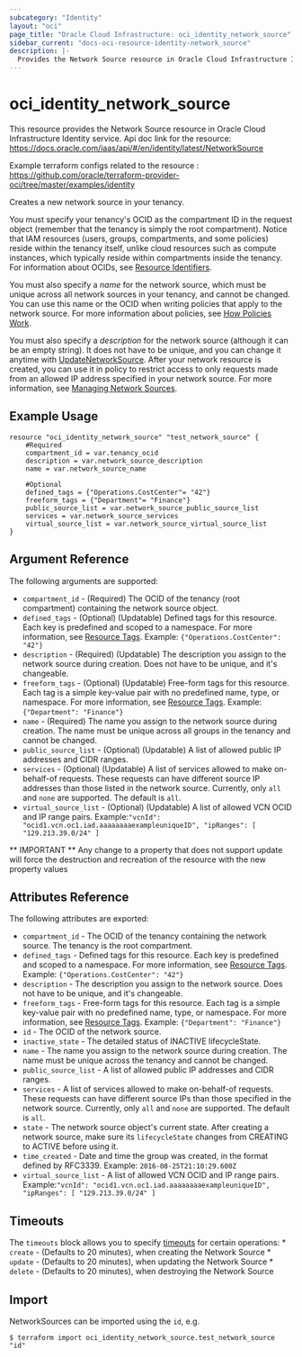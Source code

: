 ```yaml
---
subcategory: "Identity"
layout: "oci"
page_title: "Oracle Cloud Infrastructure: oci_identity_network_source"
sidebar_current: "docs-oci-resource-identity-network_source"
description: |-
  Provides the Network Source resource in Oracle Cloud Infrastructure Identity service
---
```


# oci_identity_network_source
This resource provides the Network Source resource in Oracle Cloud Infrastructure Identity service.
Api doc link for the resource: https://docs.oracle.com/iaas/api/#/en/identity/latest/NetworkSource

Example terraform configs related to the resource : https://github.com/oracle/terraform-provider-oci/tree/master/examples/identity

Creates a new network source in your tenancy.

You must specify your tenancy's OCID as the compartment ID in the request object (remember that the tenancy
is simply the root compartment). Notice that IAM resources (users, groups, compartments, and some policies)
reside within the tenancy itself, unlike cloud resources such as compute instances, which typically
reside within compartments inside the tenancy. For information about OCIDs, see
[Resource Identifiers](https://docs.cloud.oracle.com/iaas/Content/General/Concepts/identifiers.htm).

You must also specify a *name* for the network source, which must be unique across all network sources in your
tenancy, and cannot be changed.
You can use this name or the OCID when writing policies that apply to the network source. For more information
about policies, see [How Policies Work](https://docs.cloud.oracle.com/iaas/Content/Identity/Concepts/policies.htm).

You must also specify a *description* for the network source (although it can be an empty string). It does not
have to be unique, and you can change it anytime with [UpdateNetworkSource](https://docs.cloud.oracle.com/iaas/api/#/en/identity/20160918/NetworkSource/UpdateNetworkSource).
After your network resource is created, you can use it in policy to restrict access to only requests made from an allowed
IP address specified in your network source. For more information, see [Managing Network Sources](https://docs.cloud.oracle.com/iaas/Content/Identity/Tasks/managingnetworksources.htm).


## Example Usage

```hcl
resource "oci_identity_network_source" "test_network_source" {
	#Required
	compartment_id = var.tenancy_ocid
	description = var.network_source_description
	name = var.network_source_name

	#Optional
	defined_tags = {"Operations.CostCenter"= "42"}
	freeform_tags = {"Department"= "Finance"}
	public_source_list = var.network_source_public_source_list
	services = var.network_source_services
	virtual_source_list = var.network_source_virtual_source_list
}
```

## Argument Reference

The following arguments are supported:

* `compartment_id` - (Required) The OCID of the tenancy (root compartment) containing the network source object.
* `defined_tags` - (Optional) (Updatable) Defined tags for this resource. Each key is predefined and scoped to a namespace. For more information, see [Resource Tags](https://docs.cloud.oracle.com/iaas/Content/General/Concepts/resourcetags.htm). Example: `{"Operations.CostCenter": "42"}` 
* `description` - (Required) (Updatable) The description you assign to the network source during creation. Does not have to be unique, and it's changeable.
* `freeform_tags` - (Optional) (Updatable) Free-form tags for this resource. Each tag is a simple key-value pair with no predefined name, type, or namespace. For more information, see [Resource Tags](https://docs.cloud.oracle.com/iaas/Content/General/Concepts/resourcetags.htm). Example: `{"Department": "Finance"}` 
* `name` - (Required) The name you assign to the network source during creation. The name must be unique across all groups in the tenancy and cannot be changed. 
* `public_source_list` - (Optional) (Updatable) A list of allowed public IP addresses and CIDR ranges. 
* `services` - (Optional) (Updatable) A list of services allowed to make on-behalf-of requests. These requests can have different source IP addresses than those listed in the network source. Currently, only `all` and `none` are supported. The default is `all`. 
* `virtual_source_list` - (Optional) (Updatable) A list of allowed VCN OCID and IP range pairs. Example:`"vcnId": "ocid1.vcn.oc1.iad.aaaaaaaaexampleuniqueID", "ipRanges": [ "129.213.39.0/24" ]` 


** IMPORTANT **
Any change to a property that does not support update will force the destruction and recreation of the resource with the new property values

## Attributes Reference

The following attributes are exported:

* `compartment_id` - The OCID of the tenancy containing the network source. The tenancy is the root compartment.
* `defined_tags` - Defined tags for this resource. Each key is predefined and scoped to a namespace. For more information, see [Resource Tags](https://docs.cloud.oracle.com/iaas/Content/General/Concepts/resourcetags.htm). Example: `{"Operations.CostCenter": "42"}` 
* `description` - The description you assign to the network source. Does not have to be unique, and it's changeable.
* `freeform_tags` - Free-form tags for this resource. Each tag is a simple key-value pair with no predefined name, type, or namespace. For more information, see [Resource Tags](https://docs.cloud.oracle.com/iaas/Content/General/Concepts/resourcetags.htm). Example: `{"Department": "Finance"}` 
* `id` - The OCID of the network source.
* `inactive_state` - The detailed status of INACTIVE lifecycleState.
* `name` - The name you assign to the network source during creation. The name must be unique across the tenancy and cannot be changed. 
* `public_source_list` - A list of allowed public IP addresses and CIDR ranges. 
* `services` - A list of services allowed to make on-behalf-of requests. These requests can have different source IPs than those specified in the network source. Currently, only `all` and `none` are supported. The default is `all`. 
* `state` - The network source object's current state. After creating a network source, make sure its `lifecycleState` changes from CREATING to ACTIVE before using it. 
* `time_created` - Date and time the group was created, in the format defined by RFC3339.  Example: `2016-08-25T21:10:29.600Z` 
* `virtual_source_list` - A list of allowed VCN OCID and IP range pairs. Example:`"vcnId": "ocid1.vcn.oc1.iad.aaaaaaaaexampleuniqueID", "ipRanges": [ "129.213.39.0/24" ]` 

## Timeouts

The `timeouts` block allows you to specify [timeouts](https://registry.terraform.io/providers/oracle/oci/latest/docs/guides/changing_timeouts) for certain operations:
	* `create` - (Defaults to 20 minutes), when creating the Network Source
	* `update` - (Defaults to 20 minutes), when updating the Network Source
	* `delete` - (Defaults to 20 minutes), when destroying the Network Source


## Import

NetworkSources can be imported using the `id`, e.g.

```
$ terraform import oci_identity_network_source.test_network_source "id"
```

